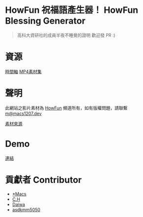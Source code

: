 # HowFun 祝福語產生器！ HowFun Blessing Generator

> 高科大資研社的成員半夜不睡覺的證明
> 歡迎發 PR :)

# 資源
[時間軸](https://github.com/macs1207/HowFun-blessing-generator/tree/master/dictionarys)
[MP4素材集](https://github.com/macs1207/HowFun-blessing-generator/tree/master/videopack)

# 聲明
此網站之影片素材為 [HowFun](https://www.youtube.com/channel/UCxUzQ3wu0oJP_8YLWt71WgQ) 頻道所有，如有版權問題，請聯繫 m@macs1207.dev

[素材來源](https://www.youtube.com/watch?v=sNcvgpUqrwE)

# Demo
[連結](https://howfun.macs1207.dev)

# 貢獻者 Contributor
- [*Macs](https://github.com/macs1207)
- [C.H](https://github.com/chrisliu430)
- [Daiwa](https://github.com/daidaidarwa)
- [asdkmm5050](https://github.com/asdkmm5050)